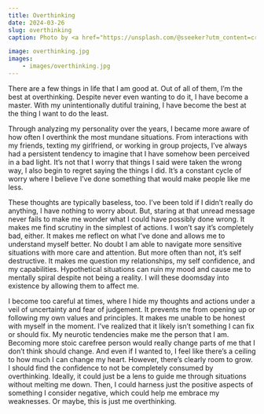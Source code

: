 ```yaml
---
title: Overthinking
date: 2024-03-26
slug: overthinking
caption: Photo by <a href="https://unsplash.com/@sseeker?utm_content=creditCopyText&utm_medium=referral&utm_source=unsplash">Stormseeker</a> on <a href="https://unsplash.com/photos/a-person-drowns-underwater-rX12B5uX7QM?utm_content=creditCopyText&utm_medium=referral&utm_source=unsplash">Unsplash</a>

image: overthinking.jpg
images:
    - images/overthinking.jpg
---
```


There are a few things in life that I am good at. Out of all of them, I’m the best at overthinking. Despite never even wanting to do it, I have become a master. With my unintentionally dutiful training, I have become the best at the thing I want to do the least. 

Through analyzing my personality over the years, I became more aware of how often I overthink the most mundane situations. From interactions with my friends, texting my girlfriend, or working in group projects, I’ve always had a persistent tendency to imagine that I have somehow been perceived in a bad light. It’s not that I worry that things I said were taken the wrong way, I also begin to regret saying the things I did. It’s a constant cycle of worry where I believe I’ve done something that would make people like me less.

These thoughts are typically baseless, too. I’ve been told if I didn’t really do anything, I have nothing to worry about. But, staring at that unread message never fails to make me wonder what I could have possibly done wrong. It makes me find scrutiny in the simplest of actions. I won’t say it’s completely bad, either. It makes me reflect on what I’ve done and allows me to understand myself better. No doubt I am able to navigate more sensitive situations with more care and attention. But more often than not, it’s self destructive. It makes me question my relationships, my self confidence, and my capabilities. Hypothetical situations can ruin my mood and cause me to mentally spiral despite not being a reality. I will these doomsday into existence by allowing them to affect me. 

I become too careful at times, where I hide my thoughts and actions under a veil of uncertainty and fear of judgement. It prevents me from opening up or following my own values and principles. It makes me unable to be honest with myself in the moment. I’ve realized that it likely isn’t something I can fix or should fix. My neurotic tendencies make me the person that I am.  Becoming more stoic carefree person would really change parts of me that I don’t think should change. And even if I wanted to, I feel like there’s a ceiling to how much I can change my heart. However, there’s clearly room to grow. I should find the confidence to not be completely consumed by overthinking. Ideally, it could just be a lens to guide me through situations without melting me down. Then, I could harness just the positive aspects of something I consider negative, which could help me embrace my weaknesses. Or maybe, this is just me overthinking.